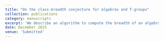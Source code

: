 ```yaml
---
title: "On the class-breadth conjecture for algebras and T-groups"
collection: publications
category: manuscripts
excerpt: 'We describe an algorithm to compute the breadth of an algebra given by structure constants and show how this can be used to compute the breadth of a finitely generated torsion-free nilpotent group. We give a new proof that the class-breadth conjecture holds in finite-dimensional nilpotent algebras over infinite fields and in finitely generated torsion-free nilpotent groups.'
date: December 2025
venue: 'Submitted'
---
```

